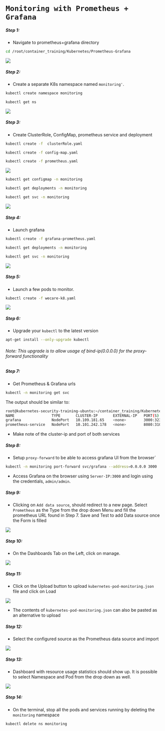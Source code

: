 # **`Monitoring with Prometheus + Grafana`**


##### Step 1: 

* Navigate to prometheus+grafana directory

```bash
cd /root/container_training/Kubernetes/Prometheus-Grafana
```

![](img/prometheus-grafana-1.png)


##### Step 2: 

* Create a separate K8s namespace named `monitoring'`.

```bash
kubectl create namespace monitoring

kubectl get ns
```

![](img/prometheus-grafana-2.png)


##### Step 3: 

* Create ClusterRole, ConfigMap, prometheus service and deployment

```bash
kubectl create -f  clusterRole.yaml

kubectl create -f config-map.yaml

kubectl create -f prometheus.yaml
```

![](img/prometheus-grafana-3.png)


```bash
kubectl get configmap -n monitoring

kubectl get deployments -n monitoring

kubectl get svc -n monitoring
```


![](img/prometheus-grafana-4.png)


##### Step 4: 

* Launch grafana 

```bash
kubectl create -f grafana-prometheus.yaml

kubectl get deployments -n monitoring

kubectl get svc -n monitoring
```


![](img/prometheus-grafana-5.png)


##### Step 5: 

* Launch a few pods to monitor.

```bash
kubectl create -f wecare-k8.yaml
```

![](img/prometheus-grafana-6.png)


##### Step 6: 

* Upgrade your `kubectl` to the latest version

```bash
apt-get install --only-upgrade kubectl
```

###### Note: This upgrade is to allow usage of bind-ip(0.0.0.0) for the proxy-forward functionality 


##### Step 7: 

* Get Prometheus & Grafana urls

```bash
kubectl -n monitoring get svc
```

The output should be similar to:

```bash
root@kubernetes-security-training-ubuntu:~/container_training/Kubernetes# kubectl -n monitoring get svc
NAME                 TYPE       CLUSTER-IP       EXTERNAL-IP   PORT(S)          AGE
grafana              NodePort   10.109.181.65    <none>        3000:32310/TCP   25m
prometheus-service   NodePort   10.101.242.178   <none>        8080:31000/TCP   26m
```

* Make note of the cluster-ip and port of both services


##### Step 8: 

* Setup `proxy-forward` to be able to access grafana UI from the browser`

```bash
kubectl -n monitoring port-forward svc/grafana --address=0.0.0.0 3000
```

* Access Grafana on the browser using `Server-IP:3000` and login using the credentials, `admin/admin`.


##### Step 9:

* Clicking on `Add data source`, should redirect to a new page. Select `Prometheus` as the Type from the drop down Menu and fill the prometheus URL found in Step 7. Save and Test to add Data source once the Form is filled

![](img/prometheus-grafana-9.png)


##### Step 10: 

* On the Dashboards Tab on the Left, click on manage. 

![](img/prometheus-grafana-10.png)


##### Step 11: 

* Click on the Upload button to upload `kubernetes-pod-monitoring.json` file and click on Load

![](img/prometheus-grafana-11.png)

* The contents of `kubernetes-pod-monitoring.json` can also be pasted as an alternative to upload


##### Step 12:

* Select the configured source as the Prometheus data source and import

![](img/prometheus-grafana-12.png)


##### Step 13: 

* Dashboard with resource usage statistics should show up. It is possible to select Namespace and Pod from the drop down as well.

![](img/prometheus-grafana-13.png)


##### Step 14: 

* On the terminal, stop all the pods and services running by deleting the `monitoring` namespace

```bash
kubectl delete ns monitoring
```
